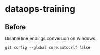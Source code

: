 # dataops-training


## Before

Disable line endings conversion on Windows

    git config --global core.autocrlf false

